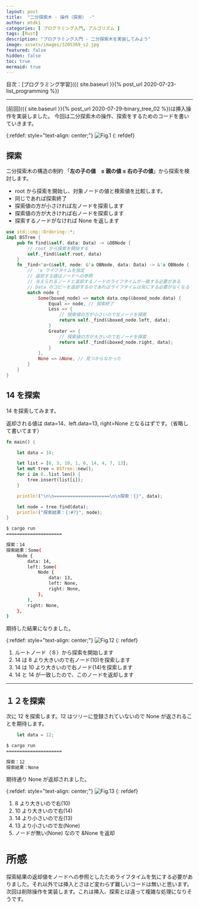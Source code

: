 ```yaml
---
layout: post
title:  "二分探索木 - 操作（探索） -"
author: mtdk1
categories: [ プログラミング入門, アルゴリズム ]
tags: [Rust]
description: "プログラミング入門 - 二分探索木を実装してみよう"
image: assets/images/3205369_s2.jpg
featured: false
hidden: false
toc: true
mermaid: true
---
```


目次：[プログラミング学習]({{ site.baseurl }}{% post_url 2020-07-23-list_programming %})

---

[前回]({{ site.baseurl }}{% post_url 2020-07-29-binary_tree_02 %})は挿入操作を実装しました。
今回は二分探索木の操作、探索をするためのコードを書いていきます。


{:refdef: style="text-align: center;"}
![Fig.1]({{site.baseurl}}/assets/images/bst/bst003.svg)
{: refdef}

## 探索

二分探索木の構造の制約 「**左の子の値　≤ 親の値 ≤ 右の子の値**」から探索を検討します。

- root から探索を開始し、対象ノードの値と検索値を比較します。
- 同じであれば探索終了
- 探索値の方が小さければ左ノードを探索します
- 探索値の方が大きければ右ノードを探索します
- 探索するノードがなければ None を返します


```rust
use std::cmp::Ordering::*;
impl BSTree {
    pub fn find(&self, data: Data) -> &OBNode {
        // root から探索を開始する
        self._find(&self.root, data)
    }
    fn _find<'a>(&self, node: &'a OBNode, data: Data) -> &'a OBNode {
        //　'a ライフタイムを指定 
        // 返却する値はノードへの参照
        // 与えられるノードと返却するノードのライフタイムが一致する必要がある
        // Data のコピーを返却するのであればライフタイムは気にする必要がなくなる
        match node {
            Some(boxed_node) => match data.cmp(&boxed_node.data) {
                Equal => node, // 探索終了
                Less => {
                    // 探索値の方が小さいので左ノードを探索
                    return self._find(&boxed_node.left, data);
                }
                Greater => {
                    // 探索値の方が大きいので右ノードを探索
                    return self._find(&boxed_node.right, data);
                }
            },
            None => &None, // 見つからなかった
        }
    }
}
```
## 14 を探索

14 を探索してみます。

返却される値は data=14、left.data=13, right=None となるはずです。（省略して書いてます）

```rust
fn main() {

    let data = 14;

    let list = [8, 3, 10, 1, 6, 14, 4, 7, 13];
    let mut tree = BSTree::new();
    for i in 0..list.len() {
        tree.insert(list[i]);
    }

    println!("\n\n=====================\n\n探索：{}", data);

    let node = tree.find(data);
    println!("探索結果：{:#?}", node);
}
```

```bash
$ cargo run
=====================

探索：14
探索結果：Some(
    Node {
        data: 14,
        left: Some(
            Node {
                data: 13,
                left: None,
                right: None,
            },
        ),
        right: None,
    },
)
```

期待した結果になりました。

{:refdef: style="text-align: center;"}
![Fig.12]({{site.baseurl}}/assets/images/bst/bst012.svg)
{: refdef}

1. ルートノード（８）から探索を開始します
2. 14 は 8 より大きいので右ノード(10)を探索します
3. 14 は 10 より大きいので右ノード(14)を探索します
4. 14 と 14 が一致したので、このノードを返却します

----

## １２を探索

次に 12 を探索します。12 はツリーに登録されていないので None が返されることを期待します。


```rust
    let data = 12;
```



```bash
$ cargo run
=====================

探索：12
探索結果：None
```

期待通り None が返却されました。

{:refdef: style="text-align: center;"}
![Fig.13]({{site.baseurl}}/assets/images/bst/bst013.svg)
{: refdef}

1. 8 より大きいので右(10)
2. 10 より大きいので右(14)
3. 14 より小さいので左(13)
4. 13 より小さいので左(None)
5. ノードが無い(None) なので &None を返却


# 所感

探索結果の返却値をノードへの参照としたためライフタイムを気にする必要がありました。それ以外では挿入とさほど変わらず難しいコードは無いと思います。
次回は削除操作を実装します。これは挿入、探索とは違って複雑な処理になりそうです。